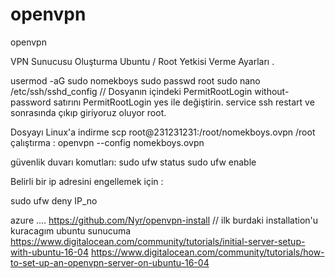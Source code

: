 # openvpn
openvpn

VPN Sunucusu Oluşturma Ubuntu / Root Yetkisi Verme Ayarları .

usermod -aG sudo nomekboys
sudo passwd root
sudo nano /etc/ssh/sshd_config   // Dosyanın içindeki PermitRootLogin without-password satırını PermitRootLogin yes ile değiştirin.
service ssh restart
ve sonrasında çıkıp giriyoruz oluyor root.

Dosyayı Linux'a indirme
scp root@231231231:/root/nomekboys.ovpn /root
çalıştırma :
openvpn --config nomekboys.ovpn


güvenlik duvarı komutları:
sudo ufw status
sudo ufw enable

Belirli bir ip adresini engellemek için :

sudo ufw deny IP_no

azure ....
https://github.com/Nyr/openvpn-install  // ilk burdaki installation'u kuracagım ubuntu sunucuma
https://www.digitalocean.com/community/tutorials/initial-server-setup-with-ubuntu-16-04
https://www.digitalocean.com/community/tutorials/how-to-set-up-an-openvpn-server-on-ubuntu-16-04
